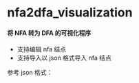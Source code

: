 # nfa2dfa_visualization

#### 将 NFA 转为 DFA 的可视化程序

-   支持编辑 nfa 结点
-   支持导入以 json 格式导入 nfa 结点

参考 json 格式：

```json


```
